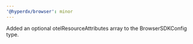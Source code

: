 ```yaml
---
'@hyperdx/browser': minor
---
```


Added an optional otelResourceAttributes array to the BrowserSDKConfig type.
